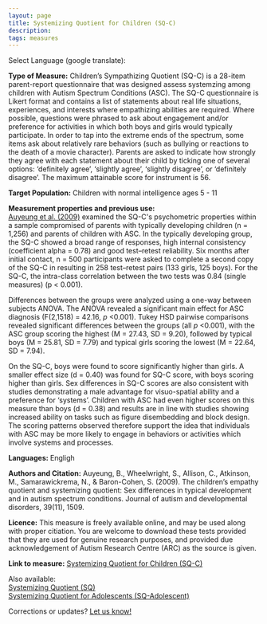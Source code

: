 ```yaml
---
layout: page
title: Systemizing Quotient for Children (SQ-C)
description:
tags: measures
---
```


Select Language (google translate):  

<div id="google_translate_element"></div><script type="text/javascript">
function googleTranslateElementInit() {
  new google.translate.TranslateElement({pageLanguage: 'en', layout: google.translate.TranslateElement.InlineLayout.SIMPLE, gaTrack: true, gaId: 'UA-64320648-1'}, 'google_translate_element');
}
</script><script type="text/javascript" src="//translate.google.com/translate_a/element.js?cb=googleTranslateElementInit"></script>  

**Type of Measure:**  Children’s Sympathizing Quotient (SQ-C) is a 28-item parent-report questionnaire that was designed assess systemzing among children with Autism Spectrum Conditions (ASC). The SQ-C questionnaire is Likert format and contains a list of statements about real life situations, experiences, and interests where empathizing abilities are required. Where possible, questions were phrased to ask about engagement and/or preference for activities in which both boys and girls would typically participate. In order to tap into the extreme ends of the spectrum, some items ask about relatively rare behaviors (such as bullying or reactions to the death of a movie character). Parents are asked to indicate how strongly they agree with each statement about their child by ticking one of several options: ‘definitely agree’, ‘slightly agree’, ‘slightly disagree’, or ‘definitely disagree’. The maximum attainable score for instrument is 56.


**Target Population:** Children with normal intelligence ages 5 - 11


**Measurement properties and previous use:**  
[Auyeung et al. (2009)](http://docs.autismresearchcentre.com/papers/2009_Auyeung_etal_ChildEQSQ_JADD.pdf) examined the SQ-C's psychometric properties within a sample compromised of parents with typically developing children (n = 1,256) and parents of children with ASC. In the typically developing group, the SQ-C showed a broad range of responses, high internal consistency (coefficient alpha = 0.78) and good test–retest reliability. Six months after initial contact, n = 500 participants were asked to complete a second copy of the SQ-C in resulting in 258 test–retest pairs (133 girls, 125 boys). For the SQ-C, the intra-class correlation between the two tests was 0.84 (single measures) (p < 0.001).

Differences between the groups were analyzed using a one-way between subjects ANOVA. The ANOVA revealed a significant main effect for ASC diagnosis (F(2,1518) = 42.16, *p* <0.001). Tukey HSD pairwise comparisons revealed significant differences between the groups (all *p* <0.001), with the ASC group scoring the highest (M = 27.43, SD = 9.20), followed by typical boys (M = 25.81, SD = 7.79) and typical girls scoring the lowest (M = 22.64, SD = 7.94).

On the SQ-C, boys were found to score significantly higher than girls. A smaller effect size (d = 0.40) was found for SQ-C score, with boys scoring higher than girls. Sex differences in SQ-C scores are also consistent with studies demonstrating a male advantage for visuo-spatial ability and a preference for ‘systems’. Children with ASC had even higher scores on this measure than boys (d = 0.38) and results are in line with studies showing increased ability on tasks such as figure disembedding and block design. The scoring patterns observed therefore support the idea that individuals with ASC may be more likely to engage in behaviors or activities which involve systems and processes.

**Languages:** Engligh

**Authors and Citation:** 
Auyeung, B., Wheelwright, S., Allison, C., Atkinson, M., Samarawickrema, N., & Baron-Cohen, S. (2009). The children’s empathy quotient and systemizing quotient: Sex differences in typical development and in autism spectrum conditions. Journal of autism and developmental disorders, 39(11), 1509.

**Licence:** This measure is freely available online, and may be used along with proper citiation. You are welcome to download these tests provided that they are used for genuine research purposes, and provided due acknowledgement of Autism Research Centre (ARC) as the source is given.

**Link to measure:** [Systemizing Quotient for Children (SQ-C)](https://www.autismresearchcentre.com/tests/)  

Also available:  
[Systemizing Quotient (SQ)](http://disabilitymeasures.org/SQ-Adult/)  
[Systemizing Quotient for Adolescents (SQ-Adolescent)](http://disabilitymeasures.org/SQAdolescent/)

Corrections or updates? [Let us know!](http://disabilitymeasures.org/contact)
